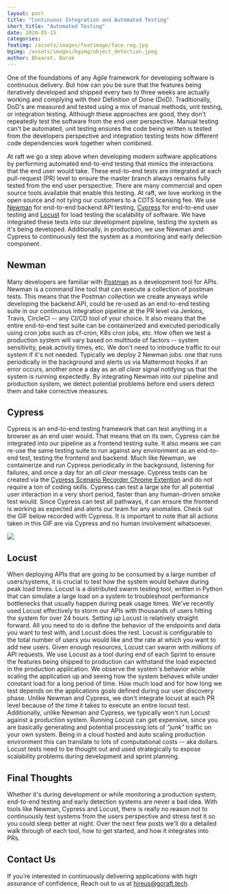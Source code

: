 ```yaml
---
layout: post 
title: "Continuous Integration and Automated Testing"
short_title: "Automated Testing" 
date: 2020-05-15
categories: 
featimg: /assets/images/featimage/face_reg.jpg
bgimg: /assets/images/bgimg/object_detection.jpeg
author: Bhaarat, Barak
--- 
```


One of the foundations of any Agile framework for developing software is continuous delivery. But how can you be sure that the features being iteratively developed and shipped every two to three weeks are actually working and complying with their Definition of Done (DoD). Traditionally, DoD's are measured and tested using a mix of manual methods, unit testing, or integration testing. Although these approaches are good, they don't repeatedly test the software from the end user perspective. Manual testing can't be automated, unit testing ensures the code being written is tested from the developers perspective and integration testing tests how different code dependencies work together when combined. 

At raft we go a step above when developing modern software applications by performing automated end-to-end testing that mimics the interactions that the end user would take. These end-to-end tests are integrated at each pull-request (PR) level to ensure the master branch always remains fully tested from the end user perspective. There are many commercial and open source tools available that enable this testing. At raft, we love working in the open source and not tying our customers to a COTS licensing fee. We use [Newman](https://www.npmjs.com/package/newman) for end-to-end backend API testing, [Cypress](https://www.cypress.io/) for end-to-end user testing and [Locust](https://locust.io/) for load testing the scalability of software. We have integrated these tests into our development pipeline, testing the system as it's being developed. Additionally, in production, we use Newman and Cypress to continuously test the system as a monitoring and early detection component. 

## Newman 
Many developers are familiar with [Postman](https://www.postman.com/) as a development tool for APIs. Newman is a command line tool that can execute a collection of postman tests. This means that the Postman collection we create anyways while developing the backend API, could be re-used as an end-to-end testing suite in our continuous integration pipeline at the PR level via Jenkins, Travis, CircleCI -- any CI/CD tool of your choice. It also means that the entire end-to-end test suite can be containerized and executed periodically using cron jobs such as cf-cron, K8s cron jobs, etc. How often we test a production system will vary based on multitude of factors -- system sensitivity, peak activity times, etc. We don't need to introduce traffic to our system if it's not needed. Typically we deploy 2 Newman jobs: one that runs periodically in the background and alerts us via Mattermost hooks if an error occurs, another once a day as an _all clear_ signal notifying us that the system is running expectedly. By integrating Newman into our pipeline and production system, we detect potential problems before end users detect them and take corrective measures. 

## Cypress 
Cypress is an end-to-end testing framework that can test anything in a browser as an end user would. That means that on its own, Cypress can be integrated into our pipeline as a frontend testing suite. It also means we can re-use the same testing suite to run against any environment as an end-to-end test, testing the frontend and backend. Much like Newman, we containerize and run Cypress periodically in the background, listening for failures, and once a day for an _all clear_ message. Cypress tests can be created via the [Cypress Scenario Recorder Chrome Extention](https://chrome.google.com/webstore/detail/cypress-scenario-recorder/fmpgoobcionmfneadjapdabmjfkmfekb?hl=en) and do not require a ton of coding skills. Cypress can test a large site for all potential user interaction in a very short period, faster than any human-driven smoke test would. Since Cypress can test all pathways, it can ensure the frontend is working as expected and alerts our team for any anomalies. Check out the GIF below recorded with Cypress. It is important to note that all actions taken in this GIF are via Cypress and no human involvement whatsoever.


![](/assets/images/automated-testing/automated-testing.gif)


## Locust 
When deploying APIs that are going to be consumed by a large number of users/systems, it is crucial to test how the system would behave during peak load times. Locust is a distributed swarm testing tool, written in Python that can simulate a large load on a system to troubleshoot performance bottlenecks that usually happen during peak usage times. We've recently used Locust effectively to storm our APIs with thousands of users hitting the system for over 24 hours. Setting up Locust is relatively straight forward. All you need to do is define the behavior of the endpoints and data you want to test with, and Locust does the rest. Locust is configurable to the total number of users you would like and the rate at which you want to add new users. Given enough resources, Locust can swarm with _millions_ of API requests. We use Locust as a tool during end of each Sprint to ensure the features being shipped to production can withstand the load expected in the production application. We observe the system's behavior while scaling the application up and seeing how the system behaves while under constant load for a long period of time. How much load and for how long we test depends on the applications goals defined during our user discovery phase. Unlike Newman and Cypress, we don't integrate locust at each PR level because of the time it takes to execute an entire locust test. Additionally, unlike Newman and Cypress, we typically won't run Locust against a production system. Running Locust can get expensive, since you are basically generating and potential processing lots of _"junk"_ traffic on your own system. Being in a cloud hosted and auto scaling production environment this can translate to lots of computational costs -- aka dollars. Locust tests need to be thought out and used strategically to expose scalability problems during development and sprint planning.

## Final Thoughts
Whether it's during development or while monitoring a production system, end-to-end testing and early detection systems are never a bad idea. With tools like Newman, Cypress and Locust, there is really no reason not to continuously test systems from the users perspective and stress test it so you could sleep better at night. Over the next few posts we'll do a detailed walk through of each tool, how to get started, and how it integrates into PRs.

## Contact Us
If you’re interested in continuously delivering applications with high assurance of confidence, Reach out to us at [hireus@goraft.tech](mailto:hireus@goraft.tech).
